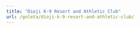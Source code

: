 ```yaml
---
title: "Dioji K-9 Resort and Athletic Club"
url: /goleta/dioji-k-9-resort-and-athletic-club/
---
```


